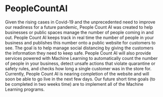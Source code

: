 # PeopleCountAI
 Given the rising cases in Covid-19 and the unprecedented need to improve our readiness for a future pandemic, People Count AI was created to help businesses or public spaces manage the number of people coming in and out. People Count AI keeps track in real time the number of people in your business and publishes this number onto a public website for customers to see. The goal is to help manage social distancing by giving the customers the information they need to keep safe. People Count AI will also provide services powered with Machine Learning to automatically count the number of people in your business, detect unsafe actions that violate quarantine or safety rules, and checks how long a single customer was in the store for. Currently, People Count AI is nearing completion of the website and will soon be able to go live in the next few days. Our future short time goals (to be completed in two weeks time) are to implement all of the Machine Learning programs.  

